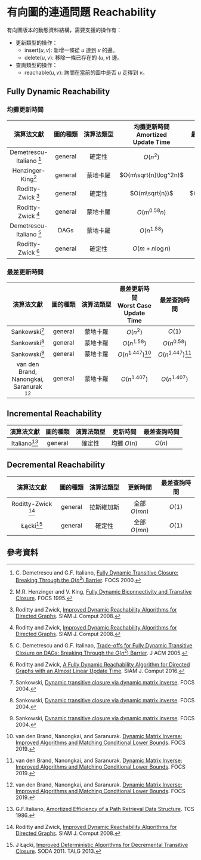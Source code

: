 # 有向圖的連通問題 Reachability

有向圖版本的動態資料結構，需要支援的操作有：

* 更新類型的操作：
  - insert($u, v$): 新增一條從 $u$ 連到 $v$ 的邊。
  - delete($u, v$): 移除一條已存在的 $(u, v)$ 邊。
* 查詢類型的操作：
  - reachable($u, v$): 詢問在當前的圖中是否 $u$ 走得到 $v$。

## Fully Dynamic Reachability

### 均攤更新時間

| 演算法文獻 | <nobr>圖的種類</nobr> | <nobr>演算法類型</nobr> | 均攤更新時間<br>Amortized<br>Update Time | 最差查詢時間 |
|:---------:|:--------:|:--------:|:-----------:|:-----------:|
| Demetrescu-Italiano [^7] | general | 確定性 | $O(n^2)$ | $O(1)$ |
| Henzinger-King[^9] | general | 蒙地卡羅 | $O(m\sqrt{n}\log^2n)$ | $O(n/\log n)$ |
| Roditty-Zwick [^1] | general | 確定性 | $O(m\sqrt{n})$ | $O(\sqrt{n})$ |
| Roditty-Zwick [^1] | general | 蒙地卡羅 | $O(m^{0.58}n)$ | $O(m^{0.43})$ | 
| Demetrescu-Italiano [^8] | DAGs | 蒙地卡羅 | $O(n^{1.58})$ | $O(n^{0.58})$ |
| Roditty-Zwick [^2] | general | 確定性 | $O(m + n\log n)$ | $O(n)$ |

### 最差更新時間

| 演算法文獻 | <nobr>圖的種類</nobr> | <nobr>演算法類型</nobr> | 最差更新時間<br>Worst Case<br>Update Time | 最差查詢時間 |
|:---------:|:--------:|:--------:|:-----------:|:-----------:|
| Sankowski[^3] | general | 蒙地卡羅 | $O(n^2)$ | $O(1)$ |
| Sankowski[^3] | general | 蒙地卡羅 | $O(n^{1.58})$ | $O(n^{0.58})$ | 
| Sankowski[^3] | general | 蒙地卡羅 | $O(n^{1.447})$[^4] | $O(n^{1.447})$[^4] |
| van den Brand,<br>Nanongkai,<br>Saranurak [^4] | general | 蒙地卡羅 | $O(n^{1.407})$ | $O(n^{1.407})$ |

## Incremental Reachability

| 演算法文獻 | <nobr>圖的種類</nobr> | <nobr>演算法類型</nobr> | 更新時間 | 最差查詢時間 |
|:---------:|:--------:|:--------:|:-----------:|:-----------:|
| Italiano[^5] | general | 確定性 | 均攤 $O(n)$ | $O(n)$ |

## Decremental Reachability

| 演算法文獻 | <nobr>圖的種類</nobr> | <nobr>演算法類型</nobr> | 更新時間 | 最差查詢時間 |
|:---------:|:--------:|:--------:|:-----------:|:-----------:|
| Roditty-Zwick [^1] | general | 拉斯維加斯 | 全部 $O(mn)$ | $O(1)$ | 
| Łącki[^10] | general | 確定性 | 全部 $O(mn)$ | $O(1)$ |

## 參考資料

[^1]: Roditty and Zwick, [Improved Dynamic Reachability Algorithms for Directed Graphs](https://doi.org/10.1137/060650271). SIAM J. Comput 2008.

[^2]: Roditty and Zwick, [A Fully Dynamic Reachability Algorithm for Directed Graphs with an Almost Linear Update Time](https://doi.org/10.1137/13093618X). SIAM J. Comput 2016.

[^3]: Sankowski, [Dynamic transitive closure via dynamic matrix inverse](https://ieeexplore.ieee.org/document/1366271). FOCS 2004.

[^4]: van den Brand, Nanongkai, and Saranurak. [Dynamic Matrix Inverse: Improved Algorithms and Matching Conditional Lower Bounds](https://arxiv.org/abs/1905.05067). FOCS 2019.

[^5]: G.F.Italiano, [Amortized Efficiency of a Path Retrieval Data Structure](https://dl.acm.org/doi/10.5555/39515.39523). TCS 1986. 

[^6]: Liam Roditty, [A Faster and Simpler Fully Dynamic Transitive Closure](https://dl.acm.org/doi/10.1145/1328911.1328917). SODA 2003. TALG 2008.

[^7]: C. Demetrescu and G.F. Italiano, [Fully Dynamic Transitive Closure: Breaking Through the $O(n^2)$ Barrier](https://ieeexplore.ieee.org/document/892126?section=abstract). FOCS 2000.

[^8]: C. Demetrescu and G.F. Italinao, [Trade-offs for Fully Dynamic Transitive Closure on DAGs: Breaking Through the $O(n^2)$ Barrier](https://core.ac.uk/download/pdf/194937906.pdf). J ACM 2005.

[^9]: M.R. Henzinger and V. King, [Fully Dynamic Biconnectivity and Transtive Closure](https://www.computer.org/csdl/proceedings-article/focs/1995/71830664/12OmNrJAe8t). FOCS 1995.

[^10]: J Łącki, [Improved Deterministic Algorithms for Decremental Transitive Closure](https://dl.acm.org/doi/10.1145/2483699.2483707). SODA 2011. TALG 2013.